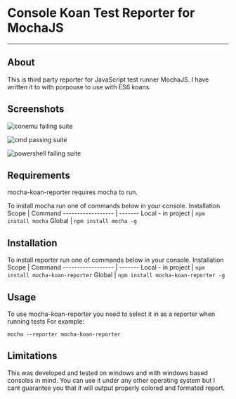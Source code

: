 # Console Koan Test Reporter for MochaJS
----------------------------------------

## About
This is third party reporter for JavaScript test runner MochaJS.
I have written it to with porpouse to use with ES6 koans.

## Screenshots
![conemu failing suite](https://github.com/jkkrefta/mocha-koan-reporter/tree/master/Readme/conemu-failing-suite.png "Conemu failing suite")

![cmd passing suite](https://github.com/jkkrefta/mocha-koan-reporter/tree/master/Readme/cmd-passing-suite.png "CommandLine passing suite")

![powershell failing suite](https://github.com/jkkrefta/mocha-koan-reporter/tree/master/Readme/powershell-failing-suite.png "Powershell failing suite")

## Requirements
mocha-koan-reporter requires mocha to run.

To install mocha run one of commands below in your console.
Installation Scope | Command
------------------ | -------
Local - in project | ```npm install mocha```
Global             | ```npm install mocha -g```

## Installation
To install reporter run one of commands below in your console.
Installation Scope | Command
------------------ | -------
Local - in project | ```npm install mocha-koan-reporter```
Global             | ```npm install mocha-koan-reporter -g```

## Usage
To use mocha-koan-reporter you need to select it in as a reporter when running tests
For example:
```
mocha --reporter mocha-koan-reporter
```

## Limitations
This was developed and tested on windows and with windows based consoles in mind.
You can use it under any other operating system but I cant guarantee you that it will output properly colored and formated report.
